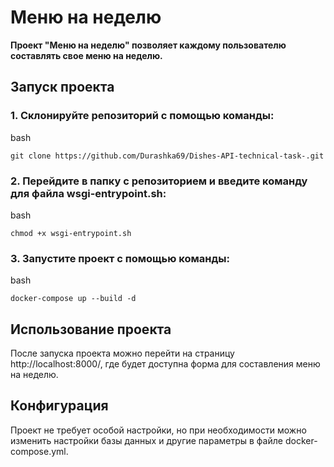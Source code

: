 Меню на неделю
==============

**Проект "Меню на неделю" позволяет каждому пользователю составлять свое меню на неделю.**

Запуск проекта
--------------

### 1. Склонируйте репозиторий с помощью команды:

bash

    git clone https://github.com/Durashka69/Dishes-API-technical-task-.git

### 2. Перейдите в папку с репозиторием и введите команду для файла wsgi-entrypoint.sh:

bash

    chmod +x wsgi-entrypoint.sh 

### 3. Запустите проект с помощью команды:

bash

    docker-compose up --build -d

## Использование проекта

После запуска проекта можно перейти на страницу http://localhost:8000/, где будет доступна форма для составления меню на неделю.


Конфигурация
------------

Проект не требует особой настройки, но при необходимости можно изменить настройки базы данных и другие параметры в файле docker-compose.yml.